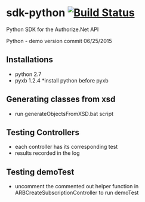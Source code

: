 # sdk-python    [![Build Status](https://magnum.travis-ci.com/egodolja/sdk-python.svg?token=9z5hnp59uHpbBpKa445s&branch=master)](https://magnum.travis-ci.com/egodolja/sdk-python)
Python SDK for the Authorize.Net API

Python - demo version commit
06/25/2015

Installations
--------------------------------------
- python 2.7
- pyxb 1.2.4
 *install python before pyxb 

 
Generating classes from xsd
--------------------------------------
- run generateObjectsFromXSD.bat script 


Testing Controllers
--------------------------------------
- each controller has its corresponding test
- results recorded in the log

Testing demoTest
--------------------------------------
- uncomment the commented out helper function in ARBCreateSubscriptionController to run demoTest
